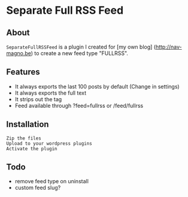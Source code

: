 Separate Full RSS Feed
======================

About
-----
`SeparateFullRSSFeed` is a plugin I created for [my own blog] (http://nav-magno.be) to create a new feed type "FULLRSS".

Features
--------
- It always exports the last 100 posts by default (Change in settings)
- It always exports the full text
- It strips out the *<!--more-->* tag
- Feed available through ?feed=fullrss or /feed/fullrss

Installation
------------
	Zip the files
	Upload to your wordpress plugins
	Activate the plugin

Todo
----
- remove feed type on uninstall
- custom feed slug?